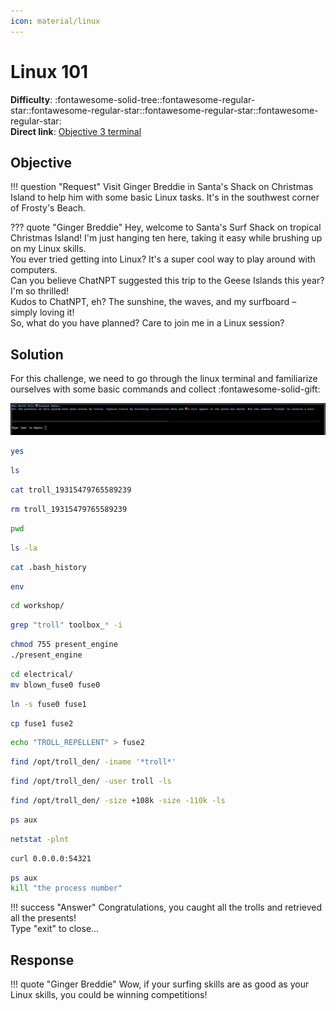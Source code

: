 ```yaml
---
icon: material/linux
---
```


# Linux 101

**Difficulty**: :fontawesome-solid-tree::fontawesome-regular-star::fontawesome-regular-star::fontawesome-regular-star::fontawesome-regular-star:<br/>
**Direct link**: [Objective 3 terminal](https://hhc23-wetty.holidayhackchallenge.com/?&challenge=linux101)

## Objective

!!! question "Request"
    Visit Ginger Breddie in Santa's Shack on Christmas Island to help him with some basic Linux tasks. It's in the southwest corner of Frosty's Beach.

??? quote "Ginger Breddie"
    Hey, welcome to Santa's Surf Shack on tropical Christmas Island! I'm just hanging ten here, taking it easy while brushing up on my Linux skills.<br>
    You ever tried getting into Linux? It's a super cool way to play around with computers.<br>
    Can you believe ChatNPT suggested this trip to the Geese Islands this year? I'm so thrilled!<br>
    Kudos to ChatNPT, eh? The sunshine, the waves, and my surfboard – simply loving it!<br>
    So, what do you have planned? Care to join me in a Linux session?


## Solution

For this challenge, we need to go through the linux terminal and familiarize ourselves with some basic commands and collect :fontawesome-solid-gift:


![Terminal output](../img/objectives/o3/terminal_1.png)


```bash linenums="1" hl_lines="1" title="Type yes to begin:"
yes
```


```bash linenums="1" hl_lines="1" title="Perform a directory listing of your home directory to find a troll and retrieve a present!"
ls
```

```bash linenums="1" hl_lines="1" title="Now find the troll inside the troll."
cat troll_19315479765589239
```

```bash linenums="1" hl_lines="1" title="Great, now remove the troll in your home directory."
rm troll_19315479765589239
```

```bash linenums="1" hl_lines="1" title="Print the present working directory using a command."
pwd
```

```bash linenums="1" hl_lines="1" title="Good job but it looks like another troll hid itself in your home directory. Find the hidden troll!"
ls -la
```

```bash linenums="1" hl_lines="1" title="Excellent, now find the troll in your command history."
cat .bash_history
```

```bash linenums="1" hl_lines="1" title="Find the troll in your environment variables."
env
```

```bash linenums="1" hl_lines="1" title="Next, head into the workshop."
cd workshop/
```

```bash linenums="1" hl_lines="1" title="A troll is hiding in one of the workshop toolboxes. Use grep while ignoring case to find which toolbox the troll is in."
grep "troll" toolbox_* -i
```

```bash linenums="1" hl_lines="2" title="A troll is blocking the present_engine from starting. Run the present_engine binary to retrieve this troll."
chmod 755 present_engine
./present_engine
```

```bash linenums="1" hl_lines="2" title="Trolls have blown the fuses in /home/elf/workshop/electrical. cd into electrical and rename blown_fuse0 to fuse0.."
cd electrical/
mv blown_fuse0 fuse0
```

```bash linenums="1" hl_lines="1" title="Now, make a symbolic link (symlink) named fuse1 that points to fuse0"
ln -s fuse0 fuse1
```

```bash linenums="1" hl_lines="1" title="Make a copy of fuse1 named fuse2."
cp fuse1 fuse2
```

```bash linenums="1" hl_lines="1" title="We need to make sure trolls don't come back. Add the characters TROLL_REPELLENT into the file fuse2."
echo "TROLL_REPELLENT" > fuse2
```

```bash linenums="1" hl_lines="1" title="Find the troll somewhere in /opt/troll_den."
find /opt/troll_den/ -iname '*troll*'
```

```bash linenums="1" hl_lines="1" title="Find the file somewhere in /opt/troll_den that is owned by the user troll."
find /opt/troll_den/ -user troll -ls
```

```bash linenums="1" hl_lines="1" title="Find the file created by trolls that is greater than 108 kilobytes and less than 110 kilobytes located somewhere in /opt/troll_den."
find /opt/troll_den/ -size +108k -size -110k -ls
```

```bash linenums="1" hl_lines="1" title="List running processes to find another troll."
ps aux
```

```bash linenums="1" hl_lines="1" title="The 14516_troll process is listening on a TCP port. Use a command to have the only listening port display to the screen."
netstat -plnt
```

```bash linenums="1" hl_lines="1" title="The service listening on port 54321 is an HTTP server. Interact with this server to retrieve the last troll."
curl 0.0.0.0:54321
```

```bash linenums="1" hl_lines="2" title="Your final task is to stop the 14516_troll process to collect the remaining presents."
ps aux
kill "the process number"
```

!!! success "Answer"
    Congratulations, you caught all the trolls and retrieved all the presents!<br>
    Type "exit" to close...

## Response

!!! quote "Ginger Breddie"
    Wow, if your surfing skills are as good as your Linux skills, you could be winning competitions!
